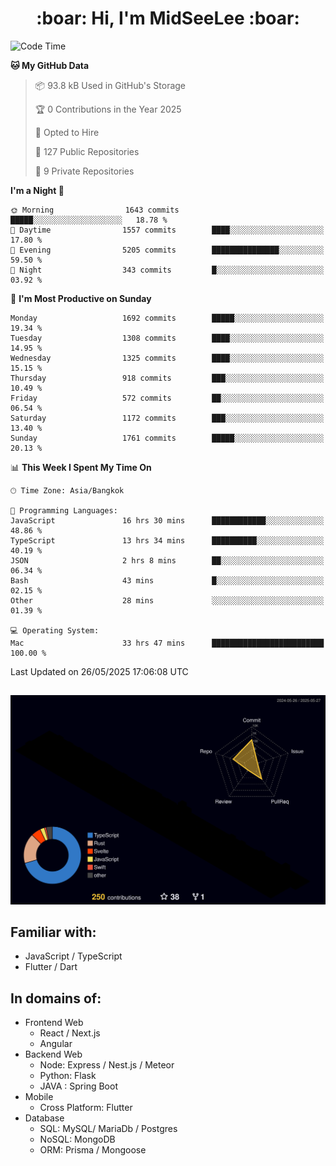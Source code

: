 <h1 align="center"> :boar: Hi, I'm MidSeeLee :boar:</h1>
 
<!--START_SECTION:waka-->
![Code Time](http://img.shields.io/badge/Code%20Time-2%2C938%20hrs%2020%20mins-blue)

**🐱 My GitHub Data** 

> 📦 93.8 kB Used in GitHub's Storage 
 > 
> 🏆 0 Contributions in the Year 2025
 > 
> 💼 Opted to Hire
 > 
> 📜 127 Public Repositories 
 > 
> 🔑 9 Private Repositories 
 > 
**I'm a Night 🦉** 

```text
🌞 Morning                1643 commits        █████░░░░░░░░░░░░░░░░░░░░   18.78 % 
🌆 Daytime                1557 commits        ████░░░░░░░░░░░░░░░░░░░░░   17.80 % 
🌃 Evening                5205 commits        ███████████████░░░░░░░░░░   59.50 % 
🌙 Night                  343 commits         █░░░░░░░░░░░░░░░░░░░░░░░░   03.92 % 
```
📅 **I'm Most Productive on Sunday** 

```text
Monday                   1692 commits        █████░░░░░░░░░░░░░░░░░░░░   19.34 % 
Tuesday                  1308 commits        ████░░░░░░░░░░░░░░░░░░░░░   14.95 % 
Wednesday                1325 commits        ████░░░░░░░░░░░░░░░░░░░░░   15.15 % 
Thursday                 918 commits         ███░░░░░░░░░░░░░░░░░░░░░░   10.49 % 
Friday                   572 commits         ██░░░░░░░░░░░░░░░░░░░░░░░   06.54 % 
Saturday                 1172 commits        ███░░░░░░░░░░░░░░░░░░░░░░   13.40 % 
Sunday                   1761 commits        █████░░░░░░░░░░░░░░░░░░░░   20.13 % 
```


📊 **This Week I Spent My Time On** 

```text
🕑︎ Time Zone: Asia/Bangkok

💬 Programming Languages: 
JavaScript               16 hrs 30 mins      ████████████░░░░░░░░░░░░░   48.86 % 
TypeScript               13 hrs 34 mins      ██████████░░░░░░░░░░░░░░░   40.19 % 
JSON                     2 hrs 8 mins        ██░░░░░░░░░░░░░░░░░░░░░░░   06.34 % 
Bash                     43 mins             █░░░░░░░░░░░░░░░░░░░░░░░░   02.15 % 
Other                    28 mins             ░░░░░░░░░░░░░░░░░░░░░░░░░   01.39 % 

💻 Operating System: 
Mac                      33 hrs 47 mins      █████████████████████████   100.00 % 
```


 Last Updated on 26/05/2025 17:06:08 UTC
<!--END_SECTION:waka-->

##

![](./profile-3d-contrib/profile-night-rainbow.svg)

## Familiar with:
- JavaScript / TypeScript
- Flutter / Dart

## In domains of:
- Frontend Web
  - React / Next.js
  - Angular
- Backend Web
  - Node: Express / Nest.js / Meteor
  - Python: Flask
  - JAVA : Spring Boot
- Mobile
  - Cross Platform: Flutter
- Database
  - SQL: MySQL/ MariaDb / Postgres
  - NoSQL: MongoDB
  - ORM: Prisma / Mongoose
